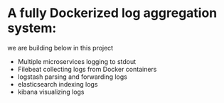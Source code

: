 # A fully Dockerized log aggregation system:

we are building below in this project

- Multiple microservices logging to stdout
- Filebeat collecting logs from Docker containers
- logstash parsing and forwarding logs
- elasticsearch indexing logs
- kibana visualizing logs


